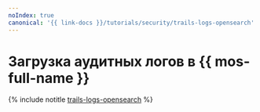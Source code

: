 ```yaml
---
noIndex: true
canonical: '{{ link-docs }}/tutorials/security/trails-logs-opensearch'
---
```


# Загрузка аудитных логов в {{ mos-full-name }}

{% include notitle [trails-logs-opensearch](../../../_tutorials/security/trails-logs-opensearch.md) %}
